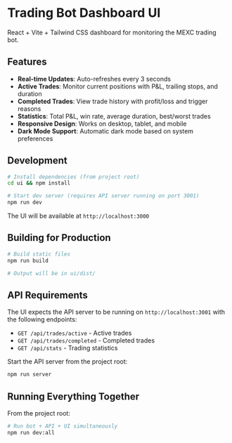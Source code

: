# Trading Bot Dashboard UI

React + Vite + Tailwind CSS dashboard for monitoring the MEXC trading bot.

## Features

- **Real-time Updates**: Auto-refreshes every 3 seconds
- **Active Trades**: Monitor current positions with P&L, trailing stops, and duration
- **Completed Trades**: View trade history with profit/loss and trigger reasons
- **Statistics**: Total P&L, win rate, average duration, best/worst trades
- **Responsive Design**: Works on desktop, tablet, and mobile
- **Dark Mode Support**: Automatic dark mode based on system preferences

## Development

```bash
# Install dependencies (from project root)
cd ui && npm install

# Start dev server (requires API server running on port 3001)
npm run dev
```

The UI will be available at `http://localhost:3000`

## Building for Production

```bash
# Build static files
npm run build

# Output will be in ui/dist/
```

## API Requirements

The UI expects the API server to be running on `http://localhost:3001` with the following endpoints:

- `GET /api/trades/active` - Active trades
- `GET /api/trades/completed` - Completed trades
- `GET /api/stats` - Trading statistics

Start the API server from the project root:

```bash
npm run server
```

## Running Everything Together

From the project root:

```bash
# Run bot + API + UI simultaneously
npm run dev:all
```
